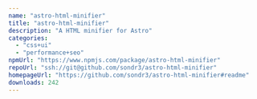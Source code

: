 ```yaml
---
name: "astro-html-minifier"
title: "astro-html-minifier"
description: "A HTML minifier for Astro"
categories:
  - "css+ui"
  - "performance+seo"
npmUrl: "https://www.npmjs.com/package/astro-html-minifier"
repoUrl: "ssh://git@github.com/sondr3/astro-html-minifier"
homepageUrl: "https://github.com/sondr3/astro-html-minifier#readme"
downloads: 242
---
```

